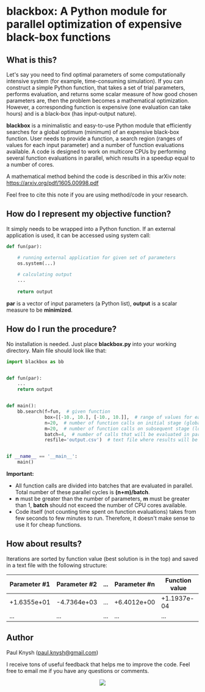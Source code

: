 # blackbox: A Python module for parallel optimization of expensive black-box functions

## What is this?

Let's say you need to find optimal parameters of some computationally intensive system (for example, time-consuming simulation). If you can construct a simple Python function, that takes a set of trial parameters, performs evaluation, and returns some scalar measure of how good chosen parameters are, then the problem becomes a mathematical optimization. However, a corresponding function is expensive (one evaluation can take hours) and is a black-box (has input-output nature).

**blackbox** is a minimalistic and easy-to-use Python module that efficiently searches for a global optimum (minimum) of an expensive black-box function. User needs to provide a function, a search region (ranges of values for each input parameter) and a number of function evaluations available. A code is designed to work on multicore CPUs by performing several function evaluations in parallel, which results in a speedup equal to a number of cores.

A mathematical method behind the code is described in this arXiv note: https://arxiv.org/pdf/1605.00998.pdf

Feel free to cite this note if you are using method/code in your research.

## How do I represent my objective function?

It simply needs to be wrapped into a Python function. If an external application is used, it can be accessed using system call:
```python
def fun(par):

    # running external application for given set of parameters
    os.system(...)
    
    # calculating output
    ...
    
    return output
```
**par** is a vector of input parameters (a Python list), **output** is a scalar measure to be **minimized**.

## How do I run the procedure?

No installation is needed. Just place **blackbox.py** into your working directory. Main file should look like that:
```python
import blackbox as bb


def fun(par):
    ...
    return output


def main():
    bb.search(f=fun,  # given function
              box=[[-10., 10.], [-10., 10.]],  # range of values for each parameter
              n=20,  # number of function calls on initial stage (global search)
              m=20,  # number of function calls on subsequent stage (local search)
              batch=4,  # number of calls that will be evaluated in parallel
              resfile='output.csv')  # text file where results will be saved


if __name__ == '__main__':
    main()
```
**Important:**
* All function calls are divided into batches that are evaluated in parallel. Total number of these parallel cycles is **(n+m)/batch**.
* **n** must be greater than the number of parameters, **m** must be greater than 1, **batch** should not exceed the number of CPU cores available.
* Code itself (not counting time spent on function evaluations) takes from few seconds to few minutes to run. Therefore, it doesn't make sense to use it for cheap functions.

## How about results?

Iterations are sorted by function value (best solution is in the top) and saved in a text file with the following structure:

Parameter #1 | Parameter #2 | ... | Parameter #n | Function value
--- | --- | --- | --- | ---
+1.6355e+01 | -4.7364e+03 | ... | +6.4012e+00 | +1.1937e-04
... | ... | ... | ... | ...

## Author

Paul Knysh (paul.knysh@gmail.com)

I receive tons of useful feedback that helps me to improve the code. Feel free to email me if you have any questions or comments.

<p align="center">
  <img src="http://i.imgur.com/De7yibS.png">
</p>
